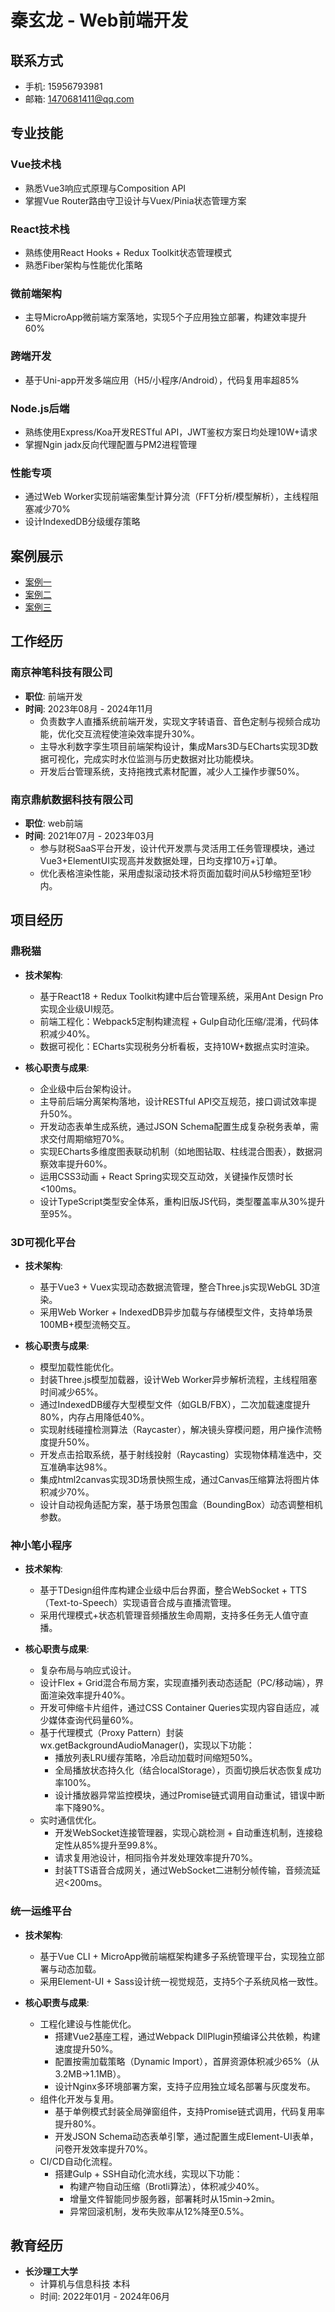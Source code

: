 # 秦玄龙 - Web前端开发

## 联系方式
- 手机: 15956793981
- 邮箱: 1470681411@qq.com

## 专业技能
### Vue技术栈
- 熟悉Vue3响应式原理与Composition API
- 掌握Vue Router路由守卫设计与Vuex/Pinia状态管理方案

### React技术栈
- 熟练使用React Hooks + Redux Toolkit状态管理模式
- 熟悉Fiber架构与性能优化策略

### 微前端架构
- 主导MicroApp微前端方案落地，实现5个子应用独立部署，构建效率提升60%

### 跨端开发
- 基于Uni-app开发多端应用（H5/小程序/Android），代码复用率超85%

### Node.js后端
- 熟练使用Express/Koa开发RESTful API，JWT鉴权方案日均处理10W+请求
- 掌握Ngin jadx反向代理配置与PM2进程管理

### 性能专项
- 通过Web Worker实现前端密集型计算分流（FFT分析/模型解析），主线程阻塞减少70%
- 设计IndexedDB分级缓存策略

## 案例展示
- [案例一](https://web.dingshuimao.com/)
- [案例二](https://djb.dingshuimao.com/)
- [案例三](https://zb.magicpensoft.com/)

## 工作经历
### 南京神笔科技有限公司
- **职位**: 前端开发
- **时间**: 2023年08月 - 2024年11月
    - 负责数字人直播系统前端开发，实现文字转语音、音色定制与视频合成功能，优化交互流程使渲染效率提升30%。
    - 主导水利数字孪生项目前端架构设计，集成Mars3D与ECharts实现3D数据可视化，完成实时水位监测与历史数据对比功能模块。
    - 开发后台管理系统，支持拖拽式素材配置，减少人工操作步骤50%。

### 南京鼎航数据科技有限公司
- **职位**: web前端
- **时间**: 2021年07月 - 2023年03月
    - 参与财税SaaS平台开发，设计代开发票与灵活用工任务管理模块，通过Vue3+ElementUI实现高并发数据处理，日均支撑10万+订单。
    - 优化表格渲染性能，采用虚拟滚动技术将页面加载时间从5秒缩短至1秒内。

## 项目经历
### 鼎税猫
- **技术架构**:
    - 基于React18 + Redux Toolkit构建中后台管理系统，采用Ant Design Pro实现企业级UI规范。
    - 前端工程化：Webpack5定制构建流程 + Gulp自动化压缩/混淆，代码体积减少40%。
    - 数据可视化：ECharts实现税务分析看板，支持10W+数据点实时渲染。

- **核心职责与成果**:
    - 企业级中后台架构设计。
    - 主导前后端分离架构落地，设计RESTful API交互规范，接口调试效率提升50%。
    - 开发动态表单生成系统，通过JSON Schema配置生成复杂税务表单，需求交付周期缩短70%。
    - 实现ECharts多维度图表联动机制（如地图钻取、柱线混合图表），数据洞察效率提升60%。
    - 运用CSS3动画 + React Spring实现交互动效，关键操作反馈时长<100ms。
    - 设计TypeScript类型安全体系，重构旧版JS代码，类型覆盖率从30%提升至95%。

### 3D可视化平台
- **技术架构**:
    - 基于Vue3 + Vuex实现动态数据流管理，整合Three.js实现WebGL 3D渲染。
    - 采用Web Worker + IndexedDB异步加载与存储模型文件，支持单场景100MB+模型流畅交互。

- **核心职责与成果**:
    - 模型加载性能优化。
    - 封装Three.js模型加载器，设计Web Worker异步解析流程，主线程阻塞时间减少65%。
    - 通过IndexedDB缓存大型模型文件（如GLB/FBX），二次加载速度提升80%，内存占用降低40%。
    - 实现射线碰撞检测算法（Raycaster），解决镜头穿模问题，用户操作流畅度提升50%。
    - 开发点击拾取系统，基于射线投射（Raycasting）实现物体精准选中，交互准确率达98%。
    - 集成html2canvas实现3D场景快照生成，通过Canvas压缩算法将图片体积减少70%。
    - 设计自动视角适配方案，基于场景包围盒（BoundingBox）动态调整相机参数。

### 神小笔小程序
- **技术架构**:
    - 基于TDesign组件库构建企业级中后台界面，整合WebSocket + TTS（Text-to-Speech）实现语音合成与直播流管理。
    - 采用代理模式+状态机管理音频播放生命周期，支持多任务无人值守直播。

- **核心职责与成果**:
    - 复杂布局与响应式设计。
    - 设计Flex + Grid混合布局方案，实现直播列表动态适配（PC/移动端），界面渲染效率提升40%。
    - 开发可伸缩卡片组件，通过CSS Container Queries实现内容自适应，减少媒体查询代码量60%。
    - 基于代理模式（Proxy Pattern）封装wx.getBackgroundAudioManager()，实现以下功能：
        - 播放列表LRU缓存策略，冷启动加载时间缩短50%。
        - 全局播放状态持久化（结合localStorage），页面切换后状态恢复成功率100%。
        - 设计播放器异常监控模块，通过Promise链式调用自动重试，错误中断率下降90%。
    - 实时通信优化。
        - 开发WebSocket连接管理器，实现心跳检测 + 自动重连机制，连接稳定性从85%提升至99.8%。
        - 请求复用池设计，相同指令并发处理效率提升70%。
        - 封装TTS语音合成网关，通过WebSocket二进制分帧传输，音频流延迟<200ms。

### 统一运维平台
- **技术架构**:
    - 基于Vue CLI + MicroApp微前端框架构建多子系统管理平台，实现独立部署与动态加载。
    - 采用Element-UI + Sass设计统一视觉规范，支持5个子系统风格一致性。

- **核心职责与成果**:
    - 工程化建设与性能优化。
        - 搭建Vue2基座工程，通过Webpack DllPlugin预编译公共依赖，构建速度提升50%。
        - 配置按需加载策略（Dynamic Import），首屏资源体积减少65%（从3.2MB→1.1MB）。
        - 设计Nginx多环境部署方案，支持子应用独立域名部署与灰度发布。
    - 组件化开发与复用。
        - 基于单例模式封装全局弹窗组件，支持Promise链式调用，代码复用率提升80%。
        - 开发JSON Schema动态表单引擎，通过配置生成Element-UI表单，问卷开发效率提升70%。
    - CI/CD自动化流程。
        - 搭建Gulp + SSH自动化流水线，实现以下功能：
            - 构建产物自动压缩（Brotli算法），体积减少40%。
            - 增量文件智能同步服务器，部署耗时从15min→2min。
            - 异常回滚机制，发布失败率从12%降至0.5%。

## 教育经历
- **长沙理工大学**
    - 计算机与信息科技 本科
    - 时间: 2022年01月 - 2024年06月